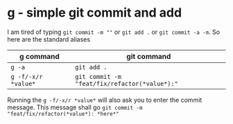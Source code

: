 # g - simple git commit and add
I am tired of typing ```git commit -m ""``` or ```git add .``` or ```git commit -a -m```.
So here are the standard aliases

g command | git command
----------|------------
```g -a```| ```git add .```
```g -f/-x/r *value*```| ```git commit -m "feat/fix/refactor(*value*):"```

Running the ```g -f/-x/r *value*``` will also ask you to enter the commit message.
This message shall go ```git commit -m "feat/fix/refactor(*value*): *here*"```
